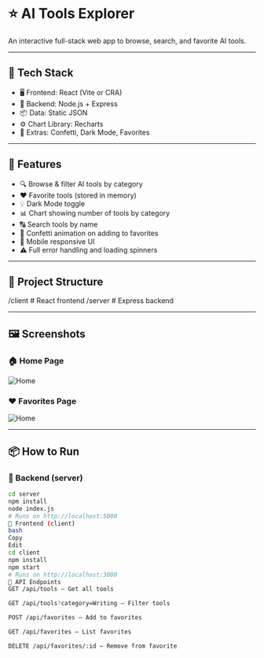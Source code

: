 # ⭐ AI Tools Explorer

An interactive full-stack web app to browse, search, and favorite AI tools.

---

## 🔧 Tech Stack

- 🖥️ Frontend: React (Vite or CRA)
- 🔗 Backend: Node.js + Express
- 📦 Data: Static JSON
- ⚙️ Chart Library: Recharts
- 🎉 Extras: Confetti, Dark Mode, Favorites

---

## 🚀 Features

- 🔍 Browse & filter AI tools by category
- ❤️ Favorite tools (stored in memory)
- 💡 Dark Mode toggle
- 📊 Chart showing number of tools by category
- 🔠 Search tools by name
- 🎉 Confetti animation on adding to favorites
- 📱 Mobile responsive UI
- ⚠️ Full error handling and loading spinners

---

## 📁 Project Structure

/client # React frontend
/server # Express backend

---

## 🖼️ Screenshots

### 🏠 Home Page
![Home](./screenshots/home.png)

### ❤️ Favorites Page
![Home](./screenshots/home.png)


---

## 📦 How to Run

### 🔹 Backend (server)

```bash
cd server
npm install
node index.js
# Runs on http://localhost:5000
🔹 Frontend (client)
bash
Copy
Edit
cd client
npm install
npm start
# Runs on http://localhost:3000
🔄 API Endpoints
GET /api/tools — Get all tools

GET /api/tools?category=Writing — Filter tools

POST /api/favorites — Add to favorites

GET /api/favorites — List favorites

DELETE /api/favorites/:id — Remove from favorite
